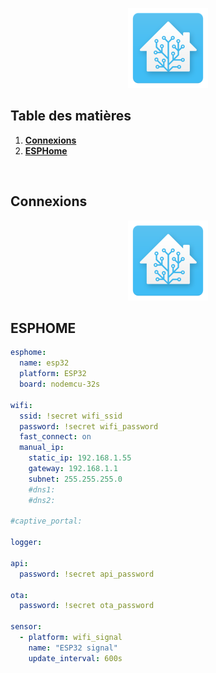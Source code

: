 <div align="center">
    <figure>
        <div>
            <img src="/images/icon_ha.png" alt="" width="128" height="128" />
        </div>
    </figure>
</div>

## Table des matières

1. **[Connexions](#connexions)**
2. **[ESPHome](#esphome)**

<br/>

## Connexions

<div align="center">
    <figure>
        <div>
            <img src="/images/icon_ha.png" alt="" width="128" height="128" />
        </div>
    </figure>
</div>

## ESPHOME

```yaml
esphome:
  name: esp32
  platform: ESP32
  board: nodemcu-32s

wifi:
  ssid: !secret wifi_ssid
  password: !secret wifi_password
  fast_connect: on
  manual_ip:
    static_ip: 192.168.1.55
    gateway: 192.168.1.1
    subnet: 255.255.255.0
    #dns1:
    #dns2:

#captive_portal:

logger:

api:
  password: !secret api_password

ota:
  password: !secret ota_password

sensor:
  - platform: wifi_signal
    name: "ESP32 signal"
    update_interval: 600s
```
